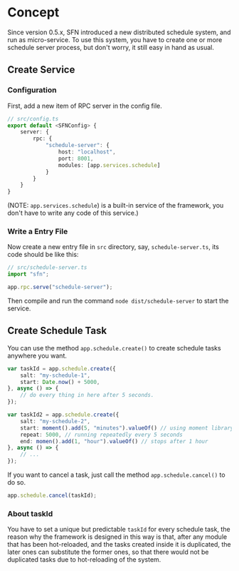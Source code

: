 <!-- title: Schedule; order: 17 -->
# Concept

Since version 0.5.x, SFN introduced a new distributed schedule system, and run 
as micro-service. To use this system, you have to create one or more schedule 
server process, but don't worry, it still easy in hand as usual.

## Create Service

### Configuration

First, add a new item of RPC server in the config file.

```typescript
// src/config.ts
export default <SFNConfig> {
    server: {
        rpc: {
            "schedule-server": {
                host: "localhost",
                port: 8001,
                modules: [app.services.schedule]
            }
        }
    }
}
```

(NOTE: `app.services.schedule`) is a built-in service of the framework, you 
don't have to write any code of this service.)

### Write a Entry File

Now create a new entry file in `src` directory, say, `schedule-server.ts`, its
code should be like this:

```typescript
// src/schedule-server.ts
import "sfn";

app.rpc.serve("schedule-server");
```

Then compile and run the command `node dist/schedule-server` to start the 
service.

## Create Schedule Task

You can use the method `app.schedule.create()` to create schedule tasks anywhere
you want.

```typescript
var taskId = app.schedule.create({
    salt: "my-schedule-1",
    start: Date.now() + 5000,
}, async () => {
    // do every thing in here after 5 seconds.
});

var taskId2 = app.schedule.create({
    salt: "my-schedule-2",
    start: moment().add(5, "minutes").valueOf() // using moment library
    repeat: 5000, // running repeatedly every 5 seconds
    end: momen().add(1, "hour").valueOf() // stops after 1 hour
}, async () => {
    // ...
});
```

If you want to cancel a task, just call the method `app.schedule.cancel()` to do
so.

```typescript
app.schedule.cancel(taskId);
```

### About taskId

You have to set a unique but predictable `taskId` for every schedule task, the 
reason why the framework is designed in this way is that, after any module that
has been hot-reloaded, and the tasks created inside it is duplicated, the later
ones can substitute the former ones, so that there would not be duplicated tasks 
due to hot-reloading of the system. 
